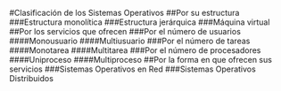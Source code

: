 #Clasificación de los Sistemas Operativos
##Por su estructura
###Estructura monolítica
###Estructura jerárquica
###Máquina virtual
##Por los servicios que ofrecen
###Por el número de usuarios
####Monousuario
####Multiusuario
###Por el número de tareas
####Monotarea
####Multitarea
###Por el número de procesadores
####Uniproceso
####Multiproceso
##Por la forma en que ofrecen sus servicios
###Sistemas Operativos en Red
###Sistemas Operativos Distribuidos
